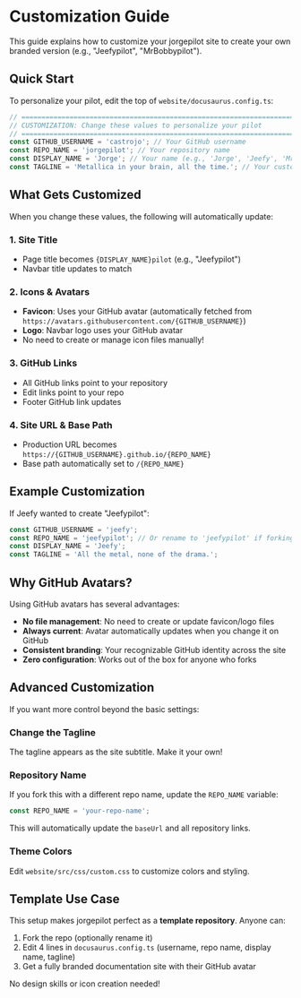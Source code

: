 ---
---

# Customization Guide

This guide explains how to customize your jorgepilot site to create your own branded version (e.g., "Jeefypilot", "MrBobbypilot").

## Quick Start

To personalize your pilot, edit the top of `website/docusaurus.config.ts`:

```typescript
// ============================================================================
// CUSTOMIZATION: Change these values to personalize your pilot
// ============================================================================
const GITHUB_USERNAME = 'castrojo'; // Your GitHub username
const REPO_NAME = 'jorgepilot'; // Your repository name
const DISPLAY_NAME = 'Jorge'; // Your name (e.g., 'Jorge', 'Jeefy', 'MrBobby')
const TAGLINE = 'Metallica in your brain, all the time.'; // Your custom tagline
```

## What Gets Customized

When you change these values, the following will automatically update:

### 1. Site Title

- Page title becomes `{DISPLAY_NAME}pilot` (e.g., "Jeefypilot")
- Navbar title updates to match

### 2. Icons & Avatars

- **Favicon**: Uses your GitHub avatar (automatically fetched from `https://avatars.githubusercontent.com/{GITHUB_USERNAME}`)
- **Logo**: Navbar logo uses your GitHub avatar
- No need to create or manage icon files manually!

### 3. GitHub Links

- All GitHub links point to your repository
- Edit links point to your repo
- Footer GitHub link updates

### 4. Site URL & Base Path

- Production URL becomes `https://{GITHUB_USERNAME}.github.io/{REPO_NAME}`
- Base path automatically set to `/{REPO_NAME}`

## Example Customization

If Jeefy wanted to create "Jeefypilot":

```typescript
const GITHUB_USERNAME = 'jeefy';
const REPO_NAME = 'jeefypilot'; // Or rename to 'jeefypilot' if forking with a new name
const DISPLAY_NAME = 'Jeefy';
const TAGLINE = 'All the metal, none of the drama.';
```

## Why GitHub Avatars?

Using GitHub avatars has several advantages:

- **No file management**: No need to create or update favicon/logo files
- **Always current**: Avatar automatically updates when you change it on GitHub
- **Consistent branding**: Your recognizable GitHub identity across the site
- **Zero configuration**: Works out of the box for anyone who forks

## Advanced Customization

If you want more control beyond the basic settings:

### Change the Tagline

The tagline appears as the site subtitle. Make it your own!

### Repository Name

If you fork this with a different repo name, update the `REPO_NAME` variable:

```typescript
const REPO_NAME = 'your-repo-name';
```

This will automatically update the `baseUrl` and all repository links.

### Theme Colors

Edit `website/src/css/custom.css` to customize colors and styling.

## Template Use Case

This setup makes jorgepilot perfect as a **template repository**. Anyone can:

1. Fork the repo (optionally rename it)
2. Edit 4 lines in `docusaurus.config.ts` (username, repo name, display name, tagline)
3. Get a fully branded documentation site with their GitHub avatar

No design skills or icon creation needed!
